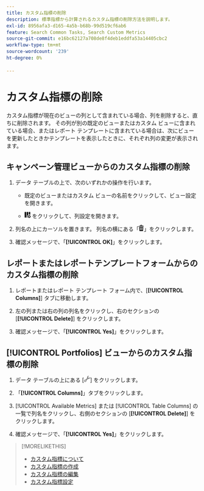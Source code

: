 ```yaml
---
title: カスタム指標の削除
description: 標準指標から計算されるカスタム指標の削除方法を説明します。
exl-id: 8956afa3-d165-4a5b-b68b-99d519cf6ab6
feature: Search Common Tasks, Search Custom Metrics
source-git-commit: e16bc62127a708de8f4deb1eddfa53a14405cbc2
workflow-type: tm+mt
source-wordcount: '239'
ht-degree: 0%

---
```


# カスタム指標の削除

カスタム指標が現在のビューの列として含まれている場合、列を削除すると、直ちに削除されます。 その列が別の既定のビューまたはカスタム ビューに含まれている場合、またはレポート テンプレートに含まれている場合は、次にビューを更新したときかテンプレートを表示したときに、それぞれ列の変更が表示されます。

## キャンペーン管理ビューからのカスタム指標の削除

1. データ テーブルの上で、次のいずれかの操作を行います。

   * 既定のビューまたはカスタム ビューの名前をクリックして、ビュー設定を開きます。

   * ![ カスタム列 ](/help/search-social-commerce/assets/custom-columns.png " カスタム列 ") をクリックして、列設定を開きます。

1. 列名の上にカーソルを置きます。 列名の横にある「![ 削除 ](/help/search-social-commerce/assets/delete.png " 削除 ")」をクリックします。

1. 確認メッセージで、「**[!UICONTROL OK]**」をクリックします。

## レポートまたはレポートテンプレートフォームからのカスタム指標の削除

1. レポートまたはレポート テンプレート フォーム内で、[**[!UICONTROL Columns]**] タブに移動します。

1. 左の列または右の列の列名をクリックし、右のセクションの [**[!UICONTROL Delete]**] をクリックします。

1. 確認メッセージで、「**[!UICONTROL Yes]**」をクリックします。

## [!UICONTROL Portfolios] ビューからのカスタム指標の削除

1. データ テーブルの上にある [![ 選択したビューを編集 ](/help/search-social-commerce/assets/view-settings.png " 選択したビューを編集 ")] をクリックします。

1. 「**[!UICONTROL Columns]**」タブをクリックします。

1. [!UICONTROL Available Metrics] または [!UICONTROL Table Columns] の一覧で列名をクリックし、右側のセクションの [**[!UICONTROL Delete]**] をクリックします。

1. 確認メッセージで、「**[!UICONTROL Yes]**」をクリックします。

>[!MORELIKETHIS]
>
>* [ カスタム指標について ](custom-metric-about.md)
>* [ カスタム指標の作成 ](custom-metric-create.md)
>* [ カスタム指標の編集 ](custom-metric-edit.md)
>* [ カスタム指標設定 ](custom-metric-settings.md)

